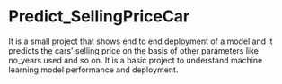 # Predict_SellingPriceCar
It is a small project that shows end to end deployment of a model and it predicts the cars' selling price on the basis of other parameters like no_years used and so on. It is a basic project to understand machine learning model performance and deployment.
